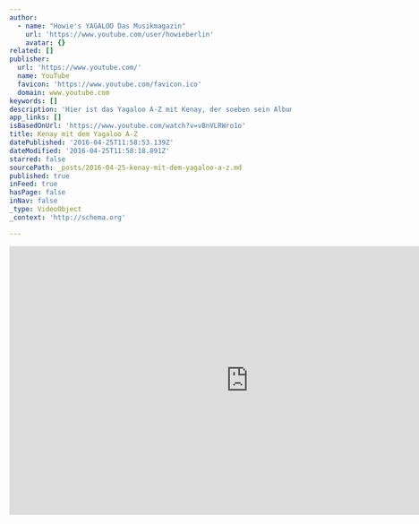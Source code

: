 ```yaml
---
author:
  - name: "Howie's YAGALOO Das Musikmagazin"
    url: 'https://www.youtube.com/user/howieberlin'
    avatar: {}
related: []
publisher:
  url: 'https://www.youtube.com/'
  name: YouTube
  favicon: 'https://www.youtube.com/favicon.ico'
  domain: www.youtube.com
keywords: []
description: 'Hier ist das Yagaloo A-Z mit Kenay, der soeben sein Album "Rot Und Blau" veröffentlicht hat. Gedreht haben wir es im Art-Stalker in Berlin-Charlottenburg. ***** ► Jetzt Abonnieren: http://bit.ly/1E8SxTX ► Finde uns auf Facebook: https://www.facebook.com/yagaloo.TV ► Folge uns auf Twitter: https://twitter.com/yagalooTV ► Website: http://www.yagaloo.com/ *****'
app_links: []
isBasedOnUrl: 'https://www.youtube.com/watch?v=vBnVLRWro1o'
title: Kenay mit dem Yagaloo A-Z
datePublished: '2016-04-25T11:58:53.139Z'
dateModified: '2016-04-25T11:58:18.891Z'
starred: false
sourcePath: _posts/2016-04-25-kenay-mit-dem-yagaloo-a-z.md
published: true
inFeed: true
hasPage: false
inNav: false
_type: VideoObject
_context: 'http://schema.org'

---
```

<iframe src="https://cdn.embedly.com/widgets/media.html?src=https%3A%2F%2Fwww.youtube.com%2Fembed%2FvBnVLRWro1o%3Ffeature%3Doembed&amp;url=https%3A%2F%2Fwww.youtube.com%2Fwatch%3Fv%3DvBnVLRWro1o&amp;image=https%3A%2F%2Fi.ytimg.com%2Fvi%2FvBnVLRWro1o%2Fhqdefault.jpg&amp;key=b7d04c9b404c499eba89ee7072e1c4f7&amp;type=text%2Fhtml&amp;schema=youtube" width="854" height="480" scrolling="no" frameborder="0" allowfullscreen="" style=""></iframe>